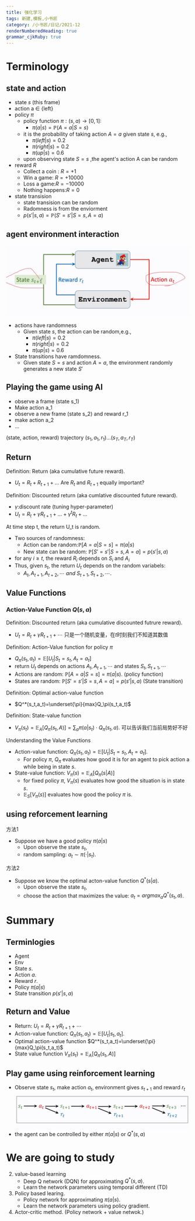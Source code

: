 ```yaml
---
title: 强化学习
tags: 新建,模板,小书匠
category: /小书匠/日记/2021-12
renderNumberedHeading: true
grammar_cjkRuby: true
---
```


# Terminology
## state and action
- state $s$ (this frame)
- action a $\in$ {left}
- policy $\pi$
	- policy function $\pi:(s,a) \to [0,1]$:
		- $\pi(a|s)=\mathbb{P}(A=a|S=s)$
	- it is the probability of taking action $A=a$ given state $s$, e.g.,
		- $\pi(left|s)=0.2$
		- $\pi(right|s)=0.2$
		- $\pi(up|s)=0.6$
	- upon observing state $S = s$ ,the agent's action A can be random
- reward $R$
	- Collect a coin : $R = +1$
	- Win a game: $R=+10000$
	- Loss a  game:$R=-10000$
	- Nothing happens:$R=0$
- state transision
	- state transision can be random
	- Radomness is from the enviorment
	- $p(s'|s,a) = \mathbb{P}(S'=s'|S=s,A=a)$

## agent environment interaction
![![enter description here](./images/1640243067718.png)](./images/1640243418748.png)
- actions have randomness
	- Given state $s$, the action can be random,e.g.,
		- $\pi(left|s)=0.2$
		- $\pi(right|s)=0.2$
		- $\pi(up|s)=0.6$
- State transitions have ramdomness.
	- Given state $S=s$ and action $A=a$, the environment randomly generates a new state $S'$

## Playing the game  using AI
- observe a frame (state s_1)
- Make action a_1
- observe a new frame (state s_2) and reward r_1
- make action a_2
- ...

(state, action, reward) trajectory
$(s_1,a_1,r_1) ... (s_T,a_T,r_T)$

## Return
Definition: Return (aka cumulative future reward).
- $U_t=R_t+R_{t+1}+...$
	Are $R_t$ and $R_{t+1}$ equally important?

Definition: Discounted return (aka cumlative discounted future reward).
- $\gamma$:discount rate (tuning hyper-parameter)
- $U_t = R_t + \gamma{}R_{t+1}+...+ \gamma^tR_{t}+...$

At time step t, the return U_t is random.
- Two sources of randomness:
	- Action can be random:$\mathbb{P}[A=a|S=s] = \pi(a|s)$
	- New state can be random: $\mathbb{P}[S'=s'|S=s,A=a] = p(s'|s,a)$
- for any $i\geq t$, the reward $R_i$ depends on $S_i$ and $A_i$
- Thus, given $s_t$, the return $U_t$ depends on the random variabels:
	- $A_t,A_{t+1},A_{t+2},\cdots \   and \ S_{t+1},S_{t+2},\cdots .$

## Value Functions
### Action-Value Function $Q(s,a)$
Definition: Discounted return (aka cumulative discounted futrure reward).
- $U_t=R_t+\gamma{}R_{t+1}+\cdots$ 
	只是一个随机变量，在$t$时刻我们不知道其数值

Definition: Action-Value function for policy $\pi$
- $Q_\pi{}(s_t,a_t)=\mathbb{E}[U_t|S_t=s_t,A_t=a_t]$
- return $U_t$ depends on actions $A_t,A_{t+1},\cdots$ and states $S_t,S_{t+1},\cdots$
- Actions are random: $\mathbb{P}[A=a|S=s]=\pi(a|s).$ (policy function)
- States are random: $\mathbb{P}[S'=s'|S=s,A=a]=p(s'|s,a)$ (State transition)

Definition: Optimal action-value function
- $Q^*(s_t,a_t)=\underset{\pi}{max}Q_\pi(s_t,a_t)$

Definition: State-value function
- $V_\pi(s_t)=\mathbb{E}_A[Q_\pi(s_t,A)] = \sum_a\pi(a|s_t)\cdot{}Q_\pi(s_t,a).$ 可以告诉我们当前局势好不好

Understanding the Value Functions
- Action-value function: $Q_\pi(s_t,a_t)=\mathbb{E}[U_t|S_t=s_t,A_t=a_t].$
	- For policy $\pi$, $Q_\pi$ evaluates how good it is for an agent to pick action a while being in state $s$.
- State-value function: $V_\pi(s)=\mathbb{E}_A[Q_\pi(s|A)]$
	- for fixed policy $\pi$, $V_\pi(s)$ evaluates how good the situation is in state $s$.
	- $\mathbb{E}_S[V_\pi(s)]$ evaluates how good the policy $\pi$ is.

## using reforcement learning
方法1
- Suppose we have a good policy $\pi(a|s)$
	- Upon observe the state $s_t$,
	- random sampling: $a_t\sim\pi(\cdot|s_t).$

方法2
- Suppose we know the optimal acton-value function $Q^*(s|a)$.
	- Upon observe the state $s_t$,
	- choose the action that maximizes the value: $a_t=argmax_a{}Q^*(s_t,a)$.


# Summary
## Terminlogies
- Agent
- Env
- State $s$.
- Action $a$.
- Reward $r$.
- Policy $\pi(a|s)$
- State transition $p(s'|s,a)$

## Return and Value
- Return:
	$U_t=R_t+\gamma{}R_{t+1}+\cdots$
- Action-value  function:
	$Q_\pi(s_t,a_t)=\mathbb{E}[U_t|s_t,a_t]$.
- Optimal action-value function
	$Q^*(s_t,a_t)=\underset{\pi}{max}Q_\pi(s_t,a_t)$
- State value function
	$V_\pi(s_t)=\mathbb{E}_A[Q_\pi(s_t,A)]$

## Play game using reinforcement learning 
- Observe state $s_t$, make action $a_t$, environment gives $s_{t+1}$ and reward $r_t$
![enter description here](./images/1640315089540.png)
- the agent can be controlled by either $\pi(a|s)$ or $Q^*(s,a)$

# We are going to study
2. value-based learning
	- Deep Q network (DQN) for approximating $Q^*(s,a)$.
	- Learn the network parameters using temporal different (TD)
2. Policy based learing.
	-	Policy network for approximating $\pi(a|s)$.
	-	Learn the network parameters using policy gradient.
4. Actor-critic method. (Policy network + value netwok.)
